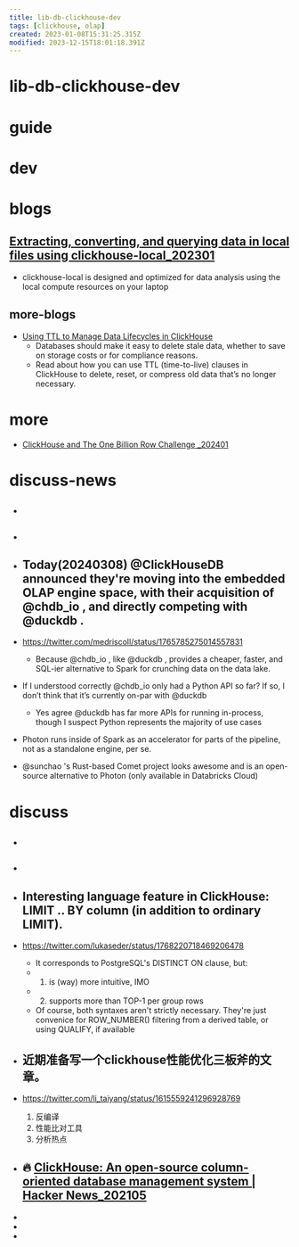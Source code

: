 ```yaml
---
title: lib-db-clickhouse-dev
tags: [clickhouse, olap]
created: 2023-01-08T15:31:25.315Z
modified: 2023-12-15T18:01:18.391Z
---
```


# lib-db-clickhouse-dev

# guide

# dev

# blogs

## [Extracting, converting, and querying data in local files using clickhouse-local_202301](https://clickhouse.com/blog/extracting-converting-querying-local-files-with-sql-clickhouse-local)

- clickhouse-local is designed and optimized for data analysis using the local compute resources on your laptop

## more-blogs

- [Using TTL to Manage Data Lifecycles in ClickHouse](https://clickhouse.com/blog/using-ttl-to-manage-data-lifecycles-in-clickhouse)
  - Databases should make it easy to delete stale data, whether to save on storage costs or for compliance reasons.
  - Read about how you can use TTL (time-to-live) clauses in ClickHouse to delete, reset, or compress old data that’s no longer necessary.
# more
- [ClickHouse and The One Billion Row Challenge _202401](https://clickhouse.com/blog/clickhouse-one-billion-row-challenge?utm_source=twitter&utm_medium=social&utm_campaign=blog)
# discuss-news
- ## 

- ## 

- ## Today(20240308) @ClickHouseDB announced they're moving into the embedded OLAP engine space, with their acquisition of @chdb_io , and directly competing with @duckdb .
- https://twitter.com/medriscoll/status/1765785275014557831
  - Because @chdb_io , like @duckdb , provides a cheaper, faster, and SQL-ier alternative to Spark for crunching data on the data lake.
- If I understood correctly @chdb_io only had a Python API so far? If so, I don’t think that it’s currently on-par with @duckdb
  - Yes agree @duckdb has far more APIs for running in-process, though I suspect Python represents the majority of use cases

- Photon runs inside of Spark as an accelerator for parts of the pipeline, not as a standalone engine, per se.

- @sunchao 's Rust-based Comet project looks awesome and is an open-source alternative to Photon (only available in Databricks Cloud)
# discuss
- ## 

- ## 

- ## Interesting language feature in ClickHouse: LIMIT .. BY column (in addition to ordinary LIMIT). 
- https://twitter.com/lukaseder/status/1768220718469206478
  - It corresponds to PostgreSQL's DISTINCT ON clause, but:
  - 1) is (way) more intuitive, IMO
  - 2) supports more than TOP-1 per group rows
  - Of course, both syntaxes aren't strictly necessary. They're just convenice for ROW_NUMBER() filtering from a derived table, or using QUALIFY, if available

- ## 近期准备写一个clickhouse性能优化三板斧的文章。
- https://twitter.com/li_taiyang/status/1615559241296928769
  1. 反编译
  2. 性能比对工具
  3. 分析热点

- ## 🔥 [ClickHouse: An open-source column-oriented database management system | Hacker News_202105](https://news.ycombinator.com/item?id=27310247)
- 
- 
- 
